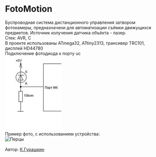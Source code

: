 ﻿# FotoMotion
Буспроводная система дистанционного управления затвором фотокамеры, предназначени для автоматизации съёмки движущихся предметов. Источник излучения датчика объёкта - лазер.</br>
Стек: AVR, C</br>
В проекте использованы ATmega32, ATtiny2313, трансивер TRC101, дисплей HD44780</br>
Подключение фотодиода к порту uc</br>
![Фотодиод](https://github.com/CrockoMan/FotoMotion/blob/main/Master/%D0%92%D0%BA%D0%BB%D1%8E%D1%87%D0%B5%D0%BD%D0%B8%D0%B5%20%D1%84%D0%BE%D1%82%D0%BE%D0%B4%D0%B8%D0%BE%D0%B4%D0%B0.JPG)</br>
Пример фото, с использованием устройства:</br>
![Перцы](https://github.com/CrockoMan/FotoMotion/assets/125302139/363753d9-2168-4ea8-96c7-7e81b7720252)</br>
</br>Автор: [К.Гурашкин](<https://github.com/CrockoMan>)
